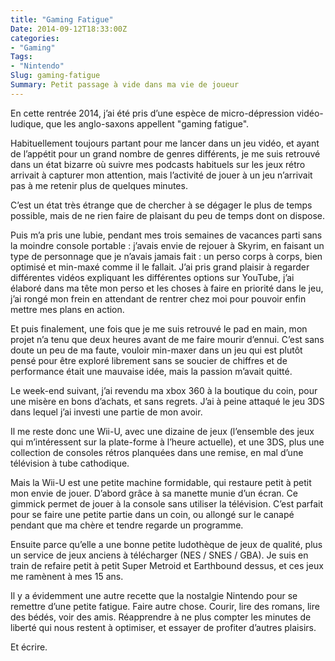 ```yaml
---
title: "Gaming Fatigue"
Date: 2014-09-12T18:33:00Z
categories: 
- "Gaming"
Tags: 
- "Nintendo"
Slug: gaming-fatigue
Summary: Petit passage à vide dans ma vie de joueur
---
```


En cette rentrée 2014, j’ai été pris d’une espèce de micro-dépression vidéo-ludique, que les anglo-saxons appellent "gaming fatigue".

Habituellement toujours partant pour me lancer dans un jeu vidéo, et ayant de l’appétit pour un grand nombre de genres différents, je me suis retrouvé dans un état bizarre où suivre mes podcasts habituels sur les jeux rétro arrivait à capturer mon attention, mais l’activité de jouer à un jeu n’arrivait pas à me retenir plus de quelques minutes.

C’est un état très étrange que de chercher à se dégager le plus de temps possible, mais de ne rien faire de plaisant du peu de temps dont on dispose.

Puis m’a pris une lubie, pendant mes trois semaines de vacances parti sans la moindre console portable : j’avais envie de rejouer à Skyrim, en faisant un type de personnage que je n’avais jamais fait : un perso corps à corps, bien optimisé et min-maxé comme il le fallait. J’ai pris grand plaisir à regarder différentes vidéos expliquant les différentes options sur YouTube, j’ai élaboré dans ma tête mon perso et les choses à faire en priorité dans le jeu, j’ai rongé mon frein en attendant de rentrer chez moi pour pouvoir enfin mettre mes plans en action.

Et puis finalement, une fois que je me suis retrouvé le pad en main, mon projet n’a tenu que deux heures avant de me faire mourir d’ennui. C’est sans doute un peu de ma faute, vouloir min-maxer dans un jeu qui est plutôt pensé pour être exploré librement sans se soucier de chiffres et de performance était une mauvaise idée, mais la passion m’avait quitté.

Le week-end suivant, j’ai revendu ma xbox 360 à la boutique du coin, pour une misère en bons d’achats, et sans regrets. J’ai à peine attaqué le jeu 3DS dans lequel j’ai investi une partie de mon avoir.

Il me reste donc une Wii-U, avec une dizaine de jeux (l’ensemble des jeux qui m’intéressent sur la plate-forme à l’heure actuelle), et une 3DS, plus une collection de consoles rétros planquées dans une remise, en mal d’une télévision à tube cathodique.

Mais la Wii-U est une petite machine formidable, qui restaure petit à petit mon envie de jouer.
D’abord grâce à sa manette munie d’un écran. Ce gimmick permet de jouer à la console sans utiliser la télévision. C’est parfait pour se faire une petite partie dans un coin, ou allongé sur le canapé pendant que ma chère et tendre regarde un programme.

Ensuite parce qu’elle a une bonne petite ludothèque de jeux de qualité, plus un service de jeux anciens à télécharger (NES / SNES / GBA). Je suis en train de refaire petit à petit Super Metroid et Earthbound dessus, et ces jeux me ramènent à mes 15 ans.

Il y a évidemment une autre recette que la nostalgie Nintendo pour se remettre d’une petite fatigue. Faire autre chose. Courir, lire des romans, lire des bédés, voir des amis. Réapprendre à ne plus compter les minutes de liberté qui nous restent à optimiser, et essayer de profiter d’autres plaisirs.

Et écrire.
